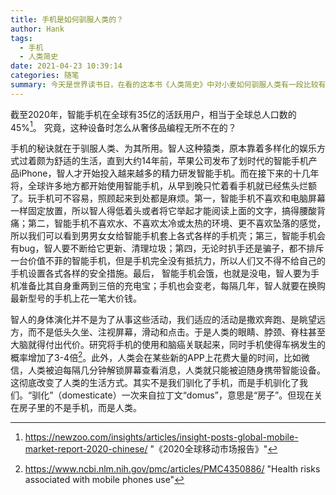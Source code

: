 ```yaml
---
title: 手机是如何驯服人类的？
author: Hank
tags:
  - 手机
  - 人类简史
date: 2021-04-23 10:39:14
categories: 随笔
summary: 今天是世界读书日，在看的这本书《人类简史》中对小麦如何驯服人类有一段比较有趣的描述，尝试模仿一下，写写手机如何驯服人类。
---
```


​       截至2020年，智能手机在全球有35亿的活跃用户，相当于全球总人口数的45%[^1]。 究竟，这种设备时怎么从奢侈品编程无所不在的？

​       手机的秘诀就在于驯服人类、为其所用。智人这种猿类，原本靠着多样化的娱乐方式过着颇为舒适的生活，直到大约14年前，苹果公司发布了划时代的智能手机产品iPhone，智人才开始投入越来越多的精力研发智能手机。而在接下来的十几年将，全球许多地方都开始使用智能手机，从早到晚只忙着看手机就已经焦头烂额了。玩手机可不容易，照顾起来到处都是麻烦。第一，智能手机不喜欢和电脑屏幕一样固定放置，所以智人得低着头或者将它举起才能阅读上面的文字，搞得腰酸背痛；第二，智能手机不喜欢水、不喜欢太冷或太热的环境、更不喜欢坠落的感觉，所以我们可以看到男男女女给智能手机套上各式各样的手机壳；第三，智能手机会有bug，智人要不断给它更新、清理垃圾；第四，无论时扒手还是骗子，都不排斥一台价值不菲的智能手机，但是手机完全没有抵抗力，所以人们又不得不给自己的手机设置各式各样的安全措施。最后， 智能手机会饿，也就是没电，智人要为手机准备比其自身重两到三倍的充电宝；手机也会变老，每隔几年，智人就要在换购最新型号的手机上花一笔大价钱。

​       智人的身体演化并不是为了从事这些活动，我们适应的活动是撒欢奔跑、是眺望远方，而不是低头久坐、注视屏幕，滑动和点击。于是人类的眼睛、脖颈、脊柱甚至大脑就得付出代价。研究将手机的使用和脑癌关联起来，同时手机使得车祸发生的概率增加了3-4倍[^2]。此外，人类会在某些新的APP上花费大量的时间，比如微信，人类被迫每隔几分钟解锁屏幕查看消息，人类就只能被迫随身携带智能设备。这彻底改变了人类的生活方式。其实不是我们驯化了手机，而是手机驯化了我们。“驯化”（domesticate）一次来自拉丁文“domus”，意思是“房子”。但现在关在房子里的不是手机，而是人类。

[^1]: https://newzoo.com/insights/articles/insight-posts-global-mobile-market-report-2020-chinese/	"《2020全球移动市场报告》"
[^2]: https://www.ncbi.nlm.nih.gov/pmc/articles/PMC4350886/	"Health risks associated with mobile phones use"
